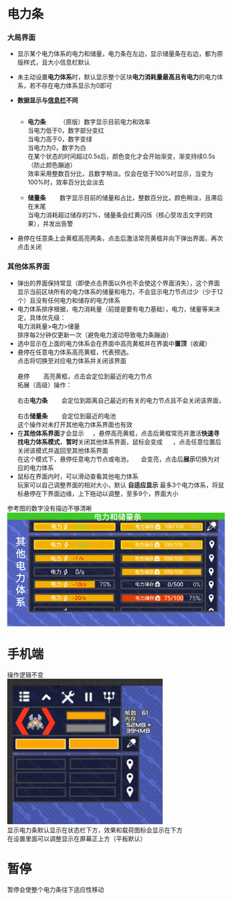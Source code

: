 # 电力条
### 大局界面
- 显示某个电力体系的电力和储量，电力条在左边，显示储量条在右边，都为原版样式，且大小信息栏默认
- 未主动设置**电力体系**时，默认显示整个区块**电力消耗量最高且有电力**的电力体系，若不存在电力体系显示为0即可  

- **数据显示与[信息栏](信息栏.md)不同**
  - **电力条**![alt text](图/lighting.png)（原版）数字显示目前电力和效率  
当电力低于0，数字部分变红  
当电力高于0，数字变绿  
当电力为0，数字为白  
在某个状态的时间超过0.5s后，颜色变化才会开始渐变，渐变持续0.5s（防止颜色蹦迪）  
效率采用整数百分比，且数字稍淡。仅会在低于100%时显示，当变为100%时，效率百分比会淡去
  - **储量条**![alt text](图/battery.png)数字显示目前的储量和占比，整数百分比，颜色稍淡，且滞后在末尾  
当电力消耗超过储存的2%，储量条会红黄闪烁（核心受攻击文字的效果），并发出告警
- 悬停在任意条上会黄框高亮两条，点击后激活常亮黄框并向下弹出界面，再次点击关闭
### 其他体系界面

- 弹出的界面保持常显（即使点击界面以外也不会使这个界面消失），这个界面显示当前区块所有的电力体系的储量和电力，不会显示电力节点过少（少于12个）且没有任何电力和储存的电力体系
- 电力体系排序根据，电力消耗量（前提是要有电力基础），电力，储量等来决定，具体优先级：  
电力消耗量>电力>储量  
排序每2分钟仅更新一次（避免电力波动导致电力条蹦迪）  
- 选中显示在上面的电力体系会在界面中高亮黄框并在界面中**置顶**（收藏）
- 悬停在任意电力体系高亮黄框，代表预选。  
点击将切换至对应电力体系并关闭该界面  
悬停![alt text](图/location.png)高亮黄框，点击会定位到最近的电力节点  
拓展（高级）操作：  
右击**电力条**![alt text](图/lighting.png)会定位到距离自己最近的有关的电力节点且不会关闭该界面，右击**储量条**![alt text](图/battery.png)会定位到最近的电池  
这个操作对未打开其他电力体系界面也有效  
- 在**其他体系界面**才会显示 ![alt text](图/pick.png)，悬停高亮黄框，点击后黄框常亮并激活**快速寻找电力体系模式**，**暂时**关闭其他体系界面，鼠标会变成 ![alt text](图/pick.png) ，点击任意位置后关闭该模式并返回至其他体系界面  
在这个模式下，悬停任意电力节点或电池，![alt text](图/pick.png) 会变亮，点击后**展示**切换为对应的电力体系
- 鼠标在界面内时，可以滑动查看其他电力体系  
玩家可以自己调整界面的相对大小，默认 **自适应显示** 最多3个电力体系，将鼠标悬停在下界面边缘，上下拖动以调整，至多9个，界面大小  

参考图的数字没有描边不够清晰  
![alt text](图/电力条.png)

# 手机端
操作逻辑不变  
![alt text](图/电力-手机.png)  
显示电力条默认显示在状态栏下方，效果和载荷图标会显示在下方  
在设置里面可以调整显示在屏幕正上方（平板默认）

# 暂停
暂停会使整个电力条往下适应性移动